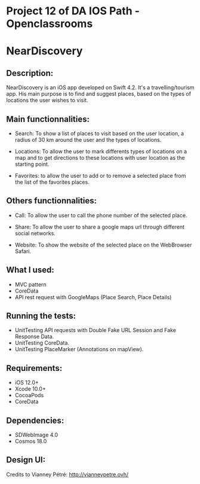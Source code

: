 # Project 12 of DA IOS Path - Openclassrooms

# NearDiscovery

## Description:

NearDiscovery is an iOS app developed on Swift 4.2. It's a travelling/tourism app.
His main purpose is to find and suggest places, based on the types of locations the user wishes to visit. 

## Main functionnalities:

- Search: To show a list of places to visit based on the user location, a radius of 30 km around the user and the types of locations.

- Locations: To allow the user to mark differents types of locations on a map and to get directions to these locations with user location as the starting point.

- Favorites: to allow the user to add or to remove a selected place from the list of the favorites places.

## Others functionnalities:

- Call: To allow the user to call the phone number of the selected place.

- Share: To allow the user to share a google maps url through different social networks.

- Website: To show the website of the selected place on the WebBrowser Safari.

## What I used:

- MVC pattern
- CoreData
- API rest request with GoogleMaps (Place Search, Place Details)

## Running the tests:
- UnitTesting API requests with Double Fake URL Session and Fake Response Data.
- UnitTesting CoreData.
- UnitTesting PlaceMarker (Annotations on mapView).

## Requirements:

- iOS 12.0+
- Xcode 10.0+
- CocoaPods 
- CoreData

## Dependencies:

- SDWebImage 4.0
- Cosmos 18.0

## Design UI:

Credits to Vianney Pétré: http://vianneypetre.ovh/
